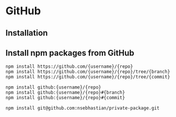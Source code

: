 # GitHub

## Installation


## Install npm packages from GitHub

```shell
npm install https://github.com/{username}/{repo}
npm install https://github.com/{username}/{repo}/tree/{branch}
npm install https://github.com/{username}/{repo}/tree/{commit}

npm install github:{username}/{repo}
npm install github:{username}/{repo}#{branch}
npm install github:{username}/{repo}#{commit}

npm install git@github.com:nsebhastian/private-package.git
```
